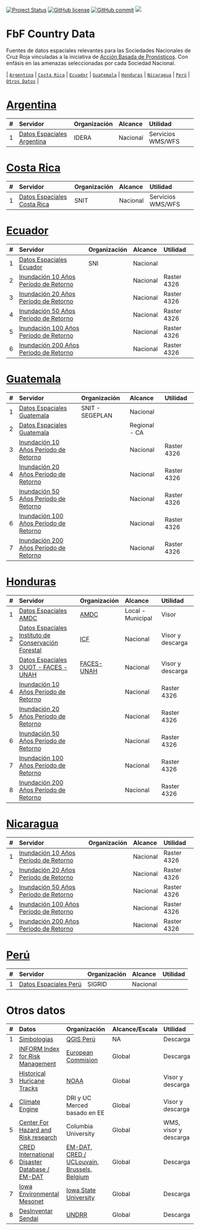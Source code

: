 [![Project Status](https://www.repostatus.org/badges/latest/active.svg)](https://www.repostatus.org/#active)
[![GitHub license](https://img.shields.io/github/license/Naereen/StrapDown.js.svg)](https://github.com/Naereen/StrapDown.js/blob/master/LICENSE)
[![GitHub commit](https://img.shields.io/github/last-commit/pcm-dpc/COVID-19)](https://github.com/klauswiese/FbF_Country_Data/commits)
![](https://visitor-badge.laobi.icu/badge?page_id=klauswiese.klauswiese/FbF_Country_Data) 

# FbF Country Data

Fuentes de datos espaciales relevantes para las Sociedades Nacionales de Cruz Roja vinculadas a la iniciativa de [Acción Basada de Pronósticos](https://www.youtube.com/channel/UCeLfYCzF0DbvfTZ8xlTLJsQ). Con enfásis en las amenazas seleccionadas por cada Sociedad Nacional.

\| [`Argentina`](#argentina) \|  [`Costa Rica`](#costa-rica) \| [`Ecuador`](#ecuador) \| [`Guatemala`](#guatemala) \| [`Honduras`](#honduras) \| [`Nicaragua`](#nicaragua) \| [`Perú`](#perú) \| [`Otros Datos`](#otros-datos) \| 

# [Argentina](https://www.cruzroja.org.ar/)

| # | Servidor | Organización | Alcance | Utilidad |
| :---: | :--- | :--- | :--- |  :--- | 
| 1 | [Datos Espaciales Argentina](https://www.idera.gob.ar/index.php?option=com_content&view=article&id=335:geoservicios&catid=33:services&Itemid=302) | IDERA | Nacional | Servicios WMS/WFS|

# [Costa Rica](https://www.cruzroja.or.cr/)

| # | Servidor | Organización | Alcance | Utilidad |
| :---: | :--- | :--- | :--- |  :--- | 
| 1 | [Datos Espaciales Costa Rica](https://www.snitcr.go.cr/) | SNIT | Nacional | Servicios WMS/WFS|

# [Ecuador](https://www.cruzroja.org.ec/)

| # | Servidor | Organización | Alcance | Utilidad |
| :---: | :--- | :--- | :--- |  :--- | 
| 1 | [Datos Espaciales Ecuador](https://sni.gob.ec/coberturas) | SNI | Nacional | |
| 2 | [Inundación 10 Años Período de Retorno](Floods/ECU_10yr_rp.tif) | | Nacional | Raster 4326 |
| 3 | [Inundación 20 Años Período de Retorno](Floods/ECU_20yr_rp.tif) | | Nacional | Raster 4326 |
| 4 | [Inundación 50 Años Período de Retorno](Floods/ECU_50yr_rp.tif) | | Nacional | Raster 4326 |
| 5 | [Inundación 100 Años Período de Retorno](Floods/ECU_100yr_rp.tif) | | Nacional | Raster 4326 |
| 6 | [Inundación 200 Años Período de Retorno](Floods/ECU_200yr_rp.tif) | | Nacional | Raster 4326 |

# [Guatemala](https://www.cruzroja.gt/)

| # | Servidor | Organización | Alcance | Utilidad |
| :---: | :--- | :--- | :--- |  :--- | 
| 1 | [Datos Espaciales Guatemala](https://www.segeplan.gob.gt/nportal/index.php/servicios/sistemas-en-linea/sinit) | SNIT - SEGEPLAN | Nacional | |
| 2 | [Datos Espaciales Guatemala](https://rmgir.proyectonesoamerica.org/index.php) |  | Regional - CA | |
| 3 | [Inundación 10 Años Período de Retorno](Floods/GT_10yr_rp.tif) | | Nacional | Raster 4326 |
| 4 | [Inundación 20 Años Período de Retorno](Floods/GT_20yr_rp.tif) | | Nacional | Raster 4326 |
| 5 | [Inundación 50 Años Período de Retorno](Floods/GT_50yr_rp.tif) | | Nacional | Raster 4326 |
| 6 | [Inundación 100 Años Período de Retorno](Floods/GT_100yr_rp.tif) | | Nacional | Raster 4326 |
| 7 | [Inundación 200 Años Período de Retorno](Floods/GT_200yr_rp.tif) | | Nacional | Raster 4326 |

# [Honduras](https://cruzroja.org.hn/)

| # | Servidor | Organización | Alcance | Utilidad |
| :---: | :--- | :--- | :--- |  :--- | 
| 1 | [Datos Espaciales AMDC](https://amdc.giscloud.com/) | [AMDC](https://www.amdc.hn/) | Local - Municipal | Visor |
| 2 | [Datos Espaciales Instituto de Conservación Forestal](https://sigmof.icf.gob.hn/?page_id=4703) | [ICF](https://icf.gob.hn/) | Nacional | Visor y descarga | 
| 3 | [Datos Espaciales OUOT - FACES - UNAH](https://geoportalouot.unah.edu.hn/layers/?limit=10&offset=0) | [FACES-UNAH](https://cienciasespaciales.unah.edu.hn/institutos/ouot/) | Nacional | Visor y descarga |
| 4 | [Inundación 10 Años Período de Retorno](Floods/HN.tif) | | Nacional | Raster 4326 |
| 5 | [Inundación 20 Años Período de Retorno](Floods/HN_20yr_rp.tif) | | Nacional | Raster 4326 |
| 6 | [Inundación 50 Años Período de Retorno](Floods/HN_50yr_rp.tif) | | Nacional | Raster 4326 |
| 7 | [Inundación 100 Años Período de Retorno](Floods/HN_100yr_rp.tif) | | Nacional | Raster 4326 |
| 8 | [Inundación 200 Años Período de Retorno](Floods/HN_200yr_rp.tif) | | Nacional | Raster 4326 |

# [Nicaragua](https://cruzrojanicaraguense.org/)

| # | Servidor | Organización | Alcance | Utilidad |
| :---: | :--- | :--- | :--- |  :--- | 
| 1 | [Inundación 10 Años Período de Retorno](Floods/NI_10yr_rp.tif) | | Nacional | Raster 4326 |
| 2 | [Inundación 20 Años Período de Retorno](Floods/NI_20yr_rp.tif) | | Nacional | Raster 4326 |
| 3 | [Inundación 50 Años Período de Retorno](Floods/NI_50yr_rp.tif) | | Nacional | Raster 4326 |
| 4 | [Inundación 100 Años Período de Retorno](Floods/NI_100yr_rp.tif) | | Nacional | Raster 4326 |
| 5 | [Inundación 200 Años Período de Retorno](Floods/NI_200yr_rp.tif) | | Nacional | Raster 4326 |

# [Perú](https://www.cruzroja.org.pe/)

| # | Servidor | Organización | Alcance | Utilidad |
| :---: | :--- | :--- | :--- |  :--- | 
| 1 | [Datos Espaciales Perú](https://sigrid.cenepred.gob.pe/sigridv3/mapa) | SIGRID | Nacional | |

# Otros datos

| # | Datos | Organización | Alcance/Escala | Utilidad | 
| :---: | :--- | :--- | :--- | :--- | 
|1 |[Simbologias](https://github.com/qgispe/Symbology-Hub) | [QGIS Perú](https://qgis.pe/)| NA | Descarga |
|2 |[INFORM Index for Risk Management](https://drmkc.jrc.ec.europa.eu/inform-index/INFORM-Risk/Results-and-data/moduleId/1782/id/433/controller/Admin/action/Results) | [European Commision]()| Global | Descarga |
|3 |[Historical Huricane Tracks](https://coast.noaa.gov/hurricanes/#map=4/32/-80) | [NOAA](https://www.nhc.noaa.gov/)| Global | Visor y descarga |
|4 |[Climate Engine](http://climateengine.org/) | DRI y UC Merced basado en EE| Global | Visor y descarga |
|5 |[Center For Hazard and Risk research](https://www.ldeo.columbia.edu/chrr/research/hotspots/coredata.html) | Columbia University| Global | WMS, visor y descarga |
|6 |[CRED International Disaster Database / EM-DAT](https://public.emdat.be/) | [EM-DAT, CRED / UCLouvain, Brussels, Belgium](https://www.emdat.be/)| Global | Descarga |
|7 |[Iowa Environmental Mesonet](https://mesonet.agron.iastate.edu/GIS/) | [Iowa State University](https://mesonet.agron.iastate.edu/GIS/)| Global | Descarga |
|8 |[DesInventar Sendai](https://www.desinventar.net/index.html) | [UNDRR](https://www.undrr.org/)| Global | Descarga |

